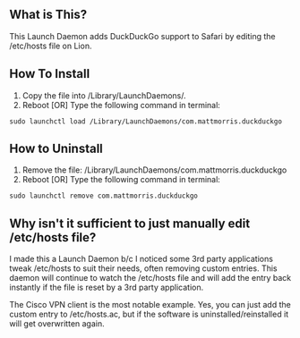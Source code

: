 
What is This?
-------------
This Launch Daemon adds DuckDuckGo support to Safari by editing the /etc/hosts file on Lion. 


How To Install
--------------
1. Copy the file into /Library/LaunchDaemons/.
2. Reboot [OR] Type the following command in terminal:

`sudo launchctl load /Library/LaunchDaemons/com.mattmorris.duckduckgo`


How to Uninstall
----------------
1. Remove the file: /Library/LaunchDaemons/com.mattmorris.duckduckgo
2. Reboot [OR] Type the following command in terminal:

`sudo launchctl remove com.mattmorris.duckduckgo`


Why isn't it sufficient to just manually edit /etc/hosts file?
--------------------------------------------------------------
I made this a Launch Daemon b/c I noticed some 3rd party applications tweak /etc/hosts to suit their needs, often removing custom entries. This daemon will continue to watch the /etc/hosts file and will add the entry back instantly if the file is reset by a 3rd party application.

The Cisco VPN client is the most notable example. Yes, you can just add the custom entry to /etc/hosts.ac, but if the software is uninstalled/reinstalled it will get overwritten again.
